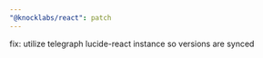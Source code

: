 ```yaml
---
"@knocklabs/react": patch
---
```


fix: utilize telegraph lucide-react instance so versions are synced
